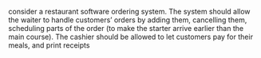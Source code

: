 
consider a restaurant software ordering system. The system should allow the waiter to handle customers’ orders by adding them, cancelling them, scheduling parts of the order (to make the starter arrive earlier than the main course). The cashier should be allowed to let customers pay for their meals, and print receipts
